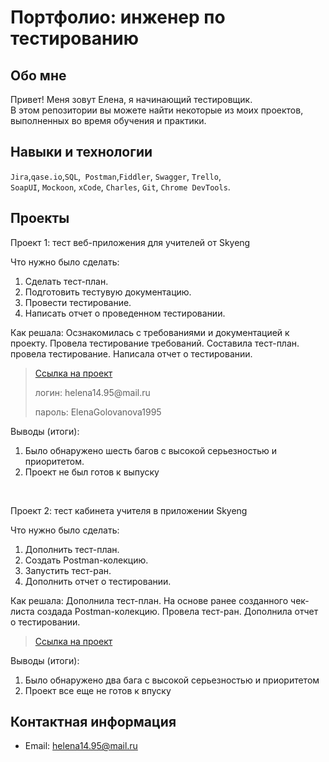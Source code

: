# Портфолио: инженер по тестированию

## Обо мне 

Привет! Меня зовут Елена, я начинающий тестировщик. <br>
В этом репозитории вы можете найти некоторые из моих проектов, выполненных во время обучения и практики.
<br>

## Навыки и технологии
``Jira``,``qase.io``,``SQL``,`` Postman``,``Fiddler``, ``Swagger``, ``Trello``, <br>
``SoapUI``, ``Mockoon``, ``xCode``, ``Charles``, ``Git``, ``Chrome DevTools``.

## Проекты

<p> Проект 1: тест веб-приложения для учителей от Skyeng</p>
<p>Что нужно было сделать:<p>
<ol>
  <li>Сделать тест-план.</li>
  <li>Подготовить тестувую документацию.</li>
  <li>Провести тестирование.</li>
  <li>Написать отчет о проведенном тестировании.</li>
</ol>

<p>Как решала: Осзнакомилась с требованиями и документацией к проекту. Провела тестирование требований. Составила тест-план. провела тестирование. Написала отчет о тестировании.<p>

> <a href="https://bug-report-q.atlassian.net/wiki/spaces/1/pages/98477/1+2">Ссылка на проект</a>
> <p> логин: helena14.95@mail.ru </p>
> <p> пароль: ElenaGolovanova1995 </p>
 
 <p>Выводы (итоги):<p>
<ol>
  <li>Было обнаружено шесть багов с высокой серьезностью и приоритетом.</li>
  <li>Проект не был готов к выпуску</li>
</ol>


<br> 

<p> Проект 2: тест кабинета учителя в приложении Skyeng</p>
<p>Что нужно было сделать:<p>
<ol>
  <li>Дополнить тест-план.</li>
  <li>Создать Postman-колекцию.</li>
  <li>Запустить тест-ран.</li>
  <li>Дополнить отчет о тестировании.</li>
</ol>

<p>Как решала: Дополнила тест-план. На основе ранее созданного чек-листа создада Postman-колекцию. Провела тест-ран. Дополнила отчет о тестировании.<p>

>  <a href="https://bug-report-q.atlassian.net/wiki/spaces/1/pages/98477/1+2">Ссылка на проект</a>
 
 <p>Выводы (итоги):<p>
<ol>
  <li>Было обнаружено два бага с высокой серьезностью и приоритетом</li>
  <li>Проект все еще не готов к впуску</li>
</ol>



## Контактная информация
- Email: helena14.95@mail.ru
